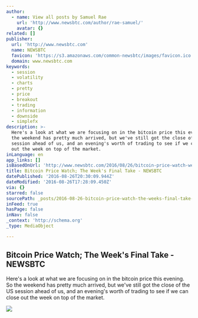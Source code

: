 ```yaml
---
author:
  - name: View all posts by Samuel Rae
    url: 'http://www.newsbtc.com/author/rae-samuel/'
    avatar: {}
related: []
publisher:
  url: 'http://www.newsbtc.com'
  name: NEWSBTC
  favicon: 'https://s3.amazonaws.com/common-newsbtc/images/favicon.ico'
  domain: www.newsbtc.com
keywords:
  - session
  - volatility
  - charts
  - pretty
  - price
  - breakout
  - trading
  - information
  - downside
  - simplefx
description: >-
  Here's a look at what we are focusing on in the bitcoin price this evening. So
  the weekend has pretty much arrived, but we've still got the close of the US
  session ahead of us, and an evening's worth of trading to see if we can close
  out the week on top of the market.
inLanguage: en
app_links: []
isBasedOnUrl: 'http://www.newsbtc.com/2016/08/26/bitcoin-price-watch-weeks-final-take/'
title: Bitcoin Price Watch; The Week's Final Take - NEWSBTC
datePublished: '2016-08-26T20:30:09.944Z'
dateModified: '2016-08-26T17:28:09.450Z'
via: {}
starred: false
sourcePath: _posts/2016-08-26-bitcoin-price-watch-the-weeks-final-take-newsbtc.md
inFeed: true
hasPage: false
inNav: false
_context: 'http://schema.org'
_type: MediaObject

---
```

<article style=""><h1>Bitcoin Price Watch; The Week's Final Take - NEWSBTC</h1><p>Here's a look at what we are focusing on in the bitcoin price this evening. So the weekend has pretty much arrived, but we've still got the close of the US session ahead of us, and an evening's worth of trading to see if we can close out the week on top of the market.</p><img src="http://s3.amazonaws.com/main-newsbtc-images/2016/08/26182238/Screen-Shot-2016-08-26-at-19.22.20.png" /></article>